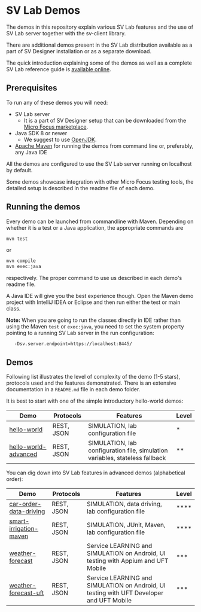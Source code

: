 # SV Lab Demos

The demos in this repository explain various SV Lab features and the use of 
SV Lab server together with the sv-client library.

There are additional demos present in the SV Lab distribution available as
a part of SV Designer installation or as a separate download.

The quick introduction explaining some of the demos as well as a complete SV Lab
reference guide is [available online](https://admhelp.microfocus.com/documents/sv/sv-lab/5.3/quick-start-guide/quick-start-guide.html).

## Prerequisites
To run any of these demos you will need:
   
   * SV Lab server
      * It is a part of SV Designer setup that can be downloaded from the
        [Micro Focus marketplace](https://marketplace.microfocus.com/appdelivery/content/service-virtualization).
   * Java SDK 8 or newer
      * We suggest to use [OpenJDK](https://openjdk.java.net/install/).
   * [Apache Maven](https://maven.apache.org/) for running the demos from
     command line or, preferably, any Java IDE

All the demos are configured to use the SV Lab server running on localhost by
default.       

Some demos showcase integration with other Micro Focus testing tools, the
detailed setup is described in the readme file of each demo.  


## Running the demos
Every demo can be launched from commandline with Maven. Depending on whether
it is a test or a Java application, the appropriate commands are

```sh
mvn test
```

or 

```sh
mvn compile
mvn exec:java 
``` 

respectively. The proper command to use us described in each demo's readme
file.

A Java IDE will give you the best experience though. Open the Maven demo
project with IntelliJ IDEA or Eclipse and then run either the test or main
class.

**Note:**
When you are going to run the classes directly in IDE rather than using the
Maven `test` or `exec:java`, you need to set the system property pointing to
a running SV Lab server in the run configuration:
```
   -Dsv.server.endpoint=https://localhost:8445/
```
  

## Demos
Following list illustrates the level of complexity of the demo (1-5 stars),
protocols used and the features demonstrated. There is an extensive
documentation in a `README.md` file in each demo folder.

It is best to start with one of the simple introductory hello-world demos:

| Demo                                                   | Protocols     | Features                                                                     | Level |
| ------------------------------------------------------ | ------------- | ---------------------------------------------------------------------------- | ----- |
| [hello-world](hello-world/README.md)                   | REST, JSON    | SIMULATION, lab configuration file                                           | *     |
| [hello-world-advanced](hello-world-advanced/README.md) | REST, JSON    | SIMULATION, lab configuration file, simulation variables, stateless fallback | **    |


You can dig down into SV Lab features in advanced demos (alphabetical order):

| Demo                                                       | Protocols     | Features                                                                                 | Level |
| ---------------------------------------------------------- | ------------- | ---------------------------------------------------------------------------------------- | ----- |
| [car-order-data-driving](car-order-data-driving/README.md) | REST, JSON    | SIMULATION, data driving, lab configuration file                                         | ****  |
| [smart-irrigation-maven](smart-irrigation-maven/README.md) | REST, JSON    | SIMULATION, JUnit, Maven, lab configuration file                                         | ****  |
| [weather-forecast](weather-forecast/README.md)             | REST, JSON    | Service LEARNING and SIMULATION on Android, UI testing with Appium and UFT Mobile        | ***   |
| [weather-forecast-uft](weather-forecast-uft/README.md)     | REST, JSON    | Service LEARNING and SIMULATION on Android, UI testing with UFT Developer and UFT Mobile | ***   |


